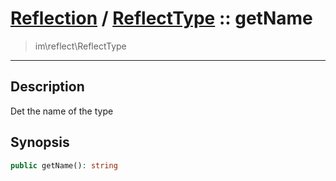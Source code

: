 # [Reflection](reflect.md) / [ReflectType](reflect-ReflectType.md) :: getName
 > im\reflect\ReflectType
____

## Description
Det the name of the type

## Synopsis
```php
public getName(): string
```
